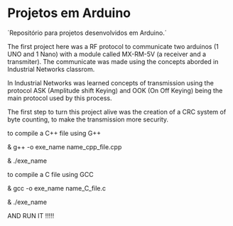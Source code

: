 # Projetos em Arduino

´Repositório para projetos desenvolvidos em Arduino.´

The first project here was a RF protocol to communicate two arduinos (1 UNO and 1 Nano) with a module called MX-RM-5V (a receiver and a transmiter). The communicate was made using the concepts aborded in Industrial Networks classrom.

In Industrial Networks was learned concepts of transmission using the protocol ASK (Amplitude shift Keying) and OOK (On Off Keying) being the main protocol used by this process. 

The first step to turn this project alive was the creation of a CRC system of byte counting, to make the transmission more security. 




to compile a C++ file using G++ 


& g++ -o exe_name name_cpp_file.cpp 

& ./exe_name


to compile a C file using GCC

& gcc -o exe_name name_C_file.c

& ./exe_name


AND RUN IT !!!!!
